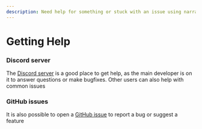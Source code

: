 ```yaml
---
description: Need help for something or stuck with an issue using narrat? We have support
---
```


# Getting Help

### Discord server

The [Discord server](https://discord.gg/Xgz7EQ2Xgh) is a good place to get help, as the main developer is on it to answer questions or make bugfixes. Other users can also help with common issues

### GitHub issues

It is also possible to open a [GitHub issue](https://github.com/liana-p/narrat-engine/issues) to report a bug or suggest a feature
